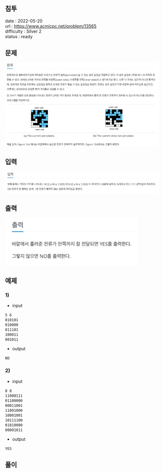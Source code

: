 침투
---

date : 2022-05-20   
url : https://www.acmicpc.net/problem/13565   
difficulty : Silver 2   
status : ready

문제
---
![img.png](img.png)

입력
---
![img_1.png](img_1.png)

출력
---
![img_2.png](img_2.png)

예제
--

### 1)
- input
```
5 6
010101
010000
011101
100011
001011
```

- output
```
NO
```

### 2)

- input
```
8 8
11000111
01100000
00011001
11001000
10001001
10111100
01010000
00001011
```

- output
```
YES
```

풀이
---

